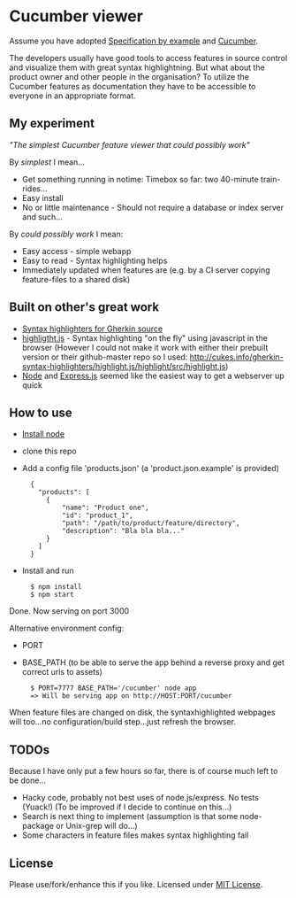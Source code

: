 Cucumber viewer
===============

Assume you have adopted [Specification by example](http://en.wikipedia.org/wiki/Specification_by_example) and [Cucumber](http://cukes.info/).

The developers usually have good tools to access features in source control and visualize them with great syntax highlightning.
But what about the product owner and other people in the organisation?
To utilize the Cucumber features as documentation they have to be accessible to everyone in an appropriate format.

My experiment
-------------

_"The simplest Cucumber feature viewer that could possibly work"_

By _simplest_ I mean...

* Get something running in notime: Timebox so far: two 40-minute train-rides...
* Easy install
* No or little maintenance - Should not require a database or index server and such...

By _could possibly work_ I mean:

* Easy access - simple webapp
* Easy to read - Syntax highlighting helps
* Immediately updated when features are (e.g. by a CI server copying feature-files to a shared disk)


Built on other's great work
---------------------------

* [Syntax highlighters for Gherkin source](http://cukes.info/gherkin-syntax-highlighters)
* [highligtht.js](http://softwaremaniacs.org/soft/highlight/en/) - Syntax highlighting "on the fly" using javascript in the browser (However I could not make it work with either their prebuilt version or their github-master repo so I used: http://cukes.info/gherkin-syntax-highlighters/highlight.js/highlight/src/highlight.js)
* [Node](http://nodejs.org/) and [Express.js](http://expressjs.com/) seemed like the easiest way to get a webserver up quick

How to use
----------

* [Install node](http://nodejs.org/)
* clone this repo
* Add a config file 'products.json' (a 'product.json.example' is provided)

        {
          "products": [
            {
                "name": "Product one",
                "id": "product_1",
                "path": "/path/to/product/feature/directory",
                "description": "Bla bla bla..."
            }
          ]
        }

* Install and run

        $ npm install
        $ npm start

Done. Now serving on port 3000

Alternative environment config:

* PORT
* BASE_PATH (to be able to serve the app behind a reverse proxy and get correct urls to assets)

        $ PORT=7777 BASE_PATH='/cucumber' node app
        => Will be serving app on http://HOST:PORT/cucumber

When feature files are changed on disk, the syntaxhighlighted webpages will too...no configuration/build step...just refresh the browser.

TODOs
-----

Because I have only put a few hours so far, there is of course much left to be done...

* Hacky code, probably not best uses of node.js/express. No tests (Yuack!)  (To be improved if I decide to continue on this...)
* Search is next thing to implement (assumption is that some node-package or Unix-grep will do...)
* Some characters in feature files makes syntax highlighting fail

License
-------
Please use/fork/enhance this if you like. Licensed under [MIT License](http://www.opensource.org/licenses/MIT).

